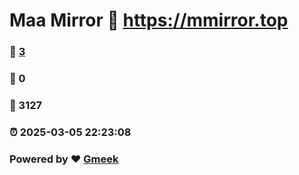 # Maa Mirror :link: https://mmirror.top 
### :page_facing_up: [3](https://mmirror.top/tag.html) 
### :speech_balloon: 0 
### :hibiscus: 3127 
### :alarm_clock: 2025-03-05 22:23:08 
### Powered by :heart: [Gmeek](https://github.com/Meekdai/Gmeek)
